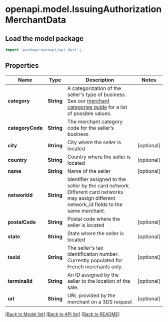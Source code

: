 # openapi.model.IssuingAuthorizationMerchantData

## Load the model package
```dart
import 'package:openapi/api.dart';
```

## Properties
Name | Type | Description | Notes
------------ | ------------- | ------------- | -------------
**category** | **String** | A categorization of the seller's type of business. See our [merchant categories guide](https://stripe.com/docs/issuing/merchant-categories) for a list of possible values. | 
**categoryCode** | **String** | The merchant category code for the seller’s business | 
**city** | **String** | City where the seller is located | [optional] 
**country** | **String** | Country where the seller is located | [optional] 
**name** | **String** | Name of the seller | [optional] 
**networkId** | **String** | Identifier assigned to the seller by the card network. Different card networks may assign different network_id fields to the same merchant. | 
**postalCode** | **String** | Postal code where the seller is located | [optional] 
**state** | **String** | State where the seller is located | [optional] 
**taxId** | **String** | The seller's tax identification number. Currently populated for French merchants only. | [optional] 
**terminalId** | **String** | An ID assigned by the seller to the location of the sale. | [optional] 
**url** | **String** | URL provided by the merchant on a 3DS request | [optional] 

[[Back to Model list]](../README.md#documentation-for-models) [[Back to API list]](../README.md#documentation-for-api-endpoints) [[Back to README]](../README.md)


